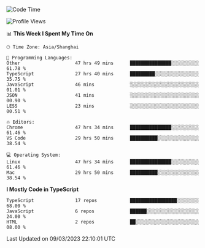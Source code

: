 <!--START_SECTION:waka-->
![Code Time](http://img.shields.io/badge/Code%20Time-3%2C966%20hrs%2044%20mins-blue)

![Profile Views](http://img.shields.io/badge/Profile%20Views-0-blue)

📊 **This Week I Spent My Time On** 

```text
🕑︎ Time Zone: Asia/Shanghai

💬 Programming Languages: 
Other                    47 hrs 49 mins      ███████████████░░░░░░░░░░   61.78 % 
TypeScript               27 hrs 40 mins      █████████░░░░░░░░░░░░░░░░   35.75 % 
JavaScript               46 mins             ░░░░░░░░░░░░░░░░░░░░░░░░░   01.01 % 
JSON                     41 mins             ░░░░░░░░░░░░░░░░░░░░░░░░░   00.90 % 
LESS                     23 mins             ░░░░░░░░░░░░░░░░░░░░░░░░░   00.51 % 

🔥 Editors: 
Chrome                   47 hrs 34 mins      ███████████████░░░░░░░░░░   61.46 % 
VS Code                  29 hrs 50 mins      ██████████░░░░░░░░░░░░░░░   38.54 % 

💻 Operating System: 
Linux                    47 hrs 34 mins      ███████████████░░░░░░░░░░   61.46 % 
Mac                      29 hrs 50 mins      ██████████░░░░░░░░░░░░░░░   38.54 % 
```

**I Mostly Code in TypeScript** 

```text
TypeScript               17 repos            █████████████████░░░░░░░░   68.00 % 
JavaScript               6 repos             ██████░░░░░░░░░░░░░░░░░░░   24.00 % 
HTML                     2 repos             ██░░░░░░░░░░░░░░░░░░░░░░░   08.00 % 
```




 Last Updated on 09/03/2023 22:10:01 UTC
<!--END_SECTION:waka-->
